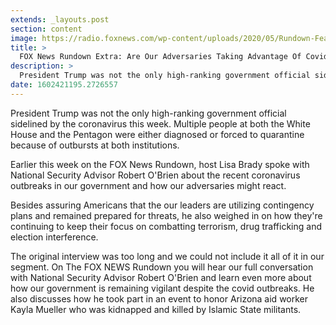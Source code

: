 ```yaml
--- 
extends: _layouts.post 
section: content 
image: https://radio.foxnews.com/wp-content/uploads/2020/05/Rundown-Featured-Image-NEW.png 
title: > 
  FOX News Rundown Extra: Are Our Adversaries Taking Advantage Of Covid Outbreaks At The White House And Pentagon? 
description: > 
  President Trump was not the only high-ranking government official sidelined by the coronavirus this week.Multiple people at both the White House and the Pentagon were either diagnosed or forced to quarantine because of outbursts at both institutions.Earlier this week on the FOX News Rundown, host Lisa Brady spoke with National Security Advisor Robert O'Brien about the recent coronavirus outbreaks in our government and how our adversaries might react.The original interview was too long and we could not include it all of it in our segment.On The FOX NEWS Rundown you will hear our full conversation with National Security Advisor Robert O'Brien and learn even more about how our government is remaining vigilant despite the covid outbreaks. 
date: 1602421195.2726557 
--- 
```

President Trump was not the only high-ranking government official sidelined by the coronavirus this week. Multiple people at both the White House and the Pentagon were either diagnosed or forced to quarantine because of outbursts at both institutions.

Earlier this week on the FOX News Rundown, host Lisa Brady spoke with National Security Advisor Robert O'Brien about the recent coronavirus outbreaks in our government and how our adversaries might react.

Besides assuring Americans that the our leaders are utilizing contingency plans and remained prepared for threats, he also weighed in on how they're continuing to keep their focus on combatting terrorism, drug trafficking and election interference.

The original interview was too long and we could not include it all of it in our segment. On The FOX NEWS Rundown you will hear our full conversation with National Security Advisor Robert O'Brien and learn even more about how our government is remaining vigilant despite the covid outbreaks. He also discusses how he took part in an event to honor Arizona aid worker Kayla Mueller who was kidnapped and killed by Islamic State militants.